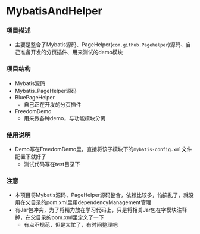 # MybatisAndHelper
### 项目描述
+ 主要是整合了Mybatis源码、PageHelper(`com.github.Pagehelper`)源码、自己准备开发的分页插件、用来测试的demo模块
### 项目结构
+ Mybatis源码
+ Mybatis_PageHelper源码
+ BluePageHelper
    + 自己正在开发的分页插件
+ FreedomDemo
    + 用来做各种demo，与功能模块分离
  
### 使用说明
+ Demo写在FreedomDemo里，直接将该子模块下的`mybatis-config.xml`文件配置下就好了
  + 测试代码写在test目录下
    
### 注意
+ 本项目将Mybatis源码、PageHelper源码整合，依赖比较多，怕搞乱了，就没用在父目录的pom.xml里用dependencyManagement管理
+ 有Jar包冲突，为了将精力放在学习代码上，只是将相关Jar包在字模块注释掉，在父目录的pom.xml里定义了一下
    + 有点不规范，但是太忙了，有时间整理吧